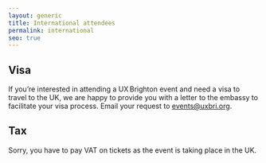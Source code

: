 ```yaml
---
layout: generic
title: International attendees
permalink: international
seo: true
---
```

## Visa

If you’re interested in attending a UX Brighton event and need a visa to travel to the UK, we are happy to provide you with a letter to the embassy to facilitate your visa process. Email your request to [events@uxbri.org](mailto:events@uxbri.org). 

## Tax

Sorry, you have to pay VAT on tickets as the event is taking place in the UK.